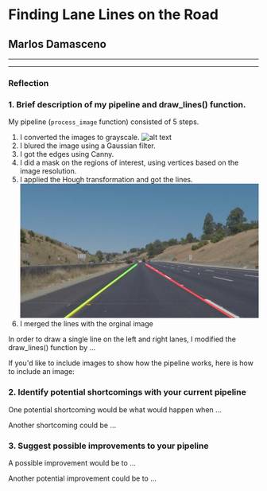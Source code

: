 # **Finding Lane Lines on the Road** 

## Marlos Damasceno

---

[//]: # (Image References)

[image1]: ./examples/grayscale.jpg "Grayscale"
[image2]: ./test_images_output/image6.jpeg "Lines"

---

### Reflection

### 1. Brief description of my pipeline and draw_lines() function.

My pipeline (`process_image` function) consisted of 5 steps. 
1) I converted the images to grayscale.
![alt text][image1]
2) I blured the image using a Gaussian filter.
3) I got the edges using Canny.
4) I did a mask on the regions of interest, using vertices based on the image resolution.
5) I applied the Hough transformation and got the lines.
![alt text][image2]
6) I merged the lines with the orginal image

In order to draw a single line on the left and right lanes, I modified the draw_lines() function by ...

If you'd like to include images to show how the pipeline works, here is how to include an image: 




### 2. Identify potential shortcomings with your current pipeline


One potential shortcoming would be what would happen when ... 

Another shortcoming could be ...


### 3. Suggest possible improvements to your pipeline

A possible improvement would be to ...

Another potential improvement could be to ...
